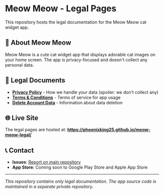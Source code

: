 # Meow Meow - Legal Pages

This repository hosts the legal documentation for the Meow Meow cat widget app.

## 📱 About Meow Meow

Meow Meow is a cute cat widget app that displays adorable cat images on your home screen. The app is privacy-focused and doesn't collect any personal data.

## 📄 Legal Documents

- **[Privacy Policy](https://phoenixking25.github.io/meow-meow-legal/privacy-policy.html)** - How we handle your data (spoiler: we don't collect any)
- **[Terms & Conditions](https://phoenixking25.github.io/meow-meow-legal/terms-and-conditions.html)** - Terms of service for app usage
- **[Delete Account Data](https://phoenixking25.github.io/meow-meow-legal/delete-account.html)** - Information about data deletion

## 🌐 Live Site

The legal pages are hosted at: **https://phoenixking25.github.io/meow-meow-legal/**

## 📞 Contact

- **Issues**: [Report on main repository](https://github.com/phoenixking25/meow-meow/issues)
- **App Store**: Coming soon to Google Play Store and Apple App Store

---

*This repository contains only legal documentation. The app source code is maintained in a separate private repository.*